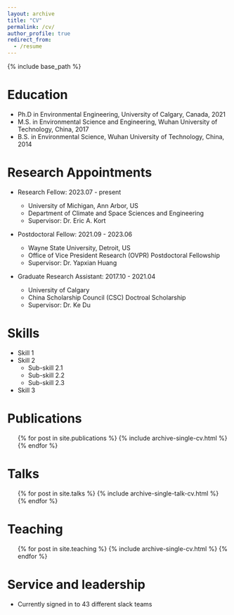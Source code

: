 ```yaml
---
layout: archive
title: "CV"
permalink: /cv/
author_profile: true
redirect_from:
  - /resume
---
```


{% include base_path %}

Education
======
* Ph.D in Environmental Engineering, University of Calgary, Canada, 2021
* M.S. in Environmental Science and Engineering, Wuhan University of Technology, China, 2017
* B.S. in Environmental Science, Wuhan University of Technology, China, 2014

Research Appointments
======
* Research Fellow: 2023.07 - present
  * University of Michigan, Ann Arbor, US
  * Department of Climate and Space Sciences and Engineering
  * Supervisor: Dr. Eric A. Kort
    
* Postdoctoral Fellow: 2021.09 - 2023.06
  * Wayne State University, Detroit, US
  * Office of Vice President Research (OVPR) Postdoctoral Fellowship
  * Supervisor: Dr. Yapxian Huang

* Graduate Research Assistant: 2017.10 - 2021.04 
  * University of Calgary
  * China Scholarship Council (CSC) Doctroal Scholarship
  * Supervisor: Dr. Ke Du
  
Skills
======
* Skill 1
* Skill 2
  * Sub-skill 2.1
  * Sub-skill 2.2
  * Sub-skill 2.3
* Skill 3

Publications
======
  <ul>{% for post in site.publications %}
    {% include archive-single-cv.html %}
  {% endfor %}</ul>
  
Talks
======
  <ul>{% for post in site.talks %}
    {% include archive-single-talk-cv.html %}
  {% endfor %}</ul>
  
Teaching
======
  <ul>{% for post in site.teaching %}
    {% include archive-single-cv.html %}
  {% endfor %}</ul>
  
Service and leadership
======
* Currently signed in to 43 different slack teams
